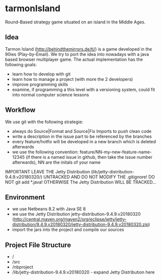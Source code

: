 # tarmonIsland
Round-Based strategy game situated on an island in the Middle Ages.

## Idea
Tarmon Island (http://behindthemirrors.de/ti/) is a game developed in the 90ies (Play-by-Email). We try to port the idea into nowadays with a java based browser multiplayer game. The actual implementation has the following goals:
- learn how to develop with git
- learn how to manage a project (with more the 2 developers)
- improve programming skills
- examine, if programming a this level with a versioning system, could fit into normal computer science lessons

## Workflow
We use git with the following strategie:
- always do Source|Format and Source|Fix Imports to push clean code
- write a description in the issue part to be referenced by the branches
- every feature/hotfix will be developed in a new branch which is deleted afterwards
- we use the following convention: feature/NN-my-new-feature-name-12345 (if there is a named issue in github, then take the issue number afterwards), NN are the initals of your name

IMPORTANT
LEAVE THE Jetty Distribution (lib/jetty-distribution-9.4.9.v20180320/) UNTRACKED AND DO NOT MODIFY THE .gitignore!
DO NOT git add *.java! OTHERWISE The Jetty Distribution WILL BE TRACKED...
 

## Environment
- we use Netbeans 8.2 with Java SE 8
- we use the Jetty Distribution jetty-distribution-9.4.9.v20180320 (http://central.maven.org/maven2/org/eclipse/jetty/jetty-distribution/9.4.9.v20180320/jetty-distribution-9.4.9.v20180320.zip)
- import the jars into the project and compile our sources

## Project File Structure
- /
- /src
- /nbproject
- /lib/jetty-distribution-9.4.9.v20180320 - expand Jetty Distribution here


